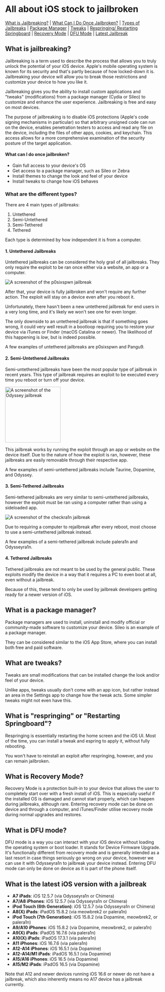 # All about iOS stock to jailbroken

[What is Jailbreaking?](#what-is-jailbreaking) | [What Can I Do Once Jailbroken?](#what-can-i-do-once-jailbroken) | [Types of Jailbreaks](#What-are-the-different-types) | [Package Manager](#what-is-a-package-manager) | [Tweaks](#what-are-tweaks) | [Respringing/ Restarting Springboard](#what-is-respringing-or-restarting-springboard) | [Recovery Mode](#what-is-recovery-mode) | [DFU Mode](#what-is-dfu-mode) | [Latest Jailbreak](#what-is-the-latest-ios-version-with-a-jailbreak) 

## What is jailbreaking?

Jailbreaking is a term used to describe the process that allows you to truly unlock the potential of your iOS device. Apple's mobile operating system is known for its security and that's partly because of how locked-down it is. Jailbreaking your device will allow you to break those restrictions and customize your device to how you like it.

Jailbreaking gives you the ability to install custom applications and "tweaks" (modifications) from a package manager (Cydia or Sileo) to customize and enhance the user experience. Jailbreaking is free and easy on most devices.

The purpose of jailbreaking is to disable iOS protections (Apple's code signing mechanisms in particular) so that arbitrary unsigned code can run on the device, enables penetration testers to access and read any file on the device, including the files of other apps, cookies, and keychain. This access allows for a more comprehensive examination of the security posture of the target application.

#### What can I do once jailbroken?

- Gain full access to your device's OS
- Get access to a package manager, such as Sileo or Zebra
- Install themes to change the look and feel of your device
- Install tweaks to change how iOS behaves

### What are the different types?

There are 4 main types of jailbreaks:

1. Untethered
2. Semi-Untethered
3. Semi-Tethered
4. Tethered

Each type is determined by how independent it is from a computer.

#### 1. Untethered Jailbreaks

Untethered jailbreaks can be considered the holy grail of all jailbreaks. They only require the exploit to be ran once either via a website, an app or a computer.

![A screenshot of the p0sixspwn jailbreak](/assets/images/p0sixpwn.png)

After that, your device is fully jailbroken and won't require any further action. The exploit will stay on a device even after you reboot it.

Unfortunately, there hasn't been a new untethered jailbreak for end users in a very long time, and it's likely we won't see one for even longer.

The only downside to an untethered jailbreak is that if something goes wrong, it could very well result in a bootloop requiring you to restore your device via iTunes or Finder (macOS Catalina or newer). The likelihood of this happening is _low_, but is indeed possible.

A few examples of untethered jailbreaks are <router-link to="/installing-p0sixspwn">p0sixspwn</router-link> and Pangu9.

#### 2. Semi-Untethered Jailbreaks

Semi-untethered jailbreaks have been the most popular type of jailbreak in recent years. This type of jailbreak requires an exploit to be executed every time you reboot or turn off your device.

<img src="/assets/images/odysseymain.png" width="180" alt="A screenshot of the Odyssey jailbreak" class="align-right"/>

This jailbreak works by running the exploit through an app or website on the device itself. Due to the nature of how the exploit is ran, however, these jailbreaks are easily removable through their respective app.

A few examples of semi-untethered jailbreaks include <router-link to="/installing-taurine">Taurine</router-link>, <router-link to="/installing-dopamine">Dopamine</router-link>, and <router-link to="/installing-odyssey">Odyssey</router-link>.

#### 3. Semi-Tethered Jailbreaks

Semi-tethered jailbreaks are very similar to semi-untethered jailbreaks, however the exploit must be ran using a computer rather than using a sideloaded app.

![A screenshot of the checkra1n jailbreak](/assets/images/checkra1n.png)

Due to requiring a computer to rejailbreak after every reboot, most choose to use a semi-untethered jailbreak instead.

A few examples of a semi-tethered jailbreak include <router-link to="/installing-palera1n">palera1n</router-link> and <router-link to="/installing-odysseyra1n">Odysseyra1n</router-link>.

#### 4. Tethered Jailbreaks

Tethered jailbreaks are not meant to be used by the general public. These exploits modify the device in a way that it requires a PC to even boot at all, even without a jailbreak.

Because of this, these tend to only be used by jailbreak developers getting ready for a newer version of iOS.

## What is a package manager?

Package managers are used to install, uninstall and modify official or community-made software to customize your device. Sileo is an example of a package manager.

They can be considered similar to the iOS App Store, where you can install both free and paid software.

## What are tweaks?

Tweaks are small modifications that can be installed change the look and/or feel of your device.

Unlike apps, tweaks usually don't come with an app icon, but rather instead an area in the Settings app to change how the tweak acts. Some simpler tweaks might not even have this.

## What is "respringing" or "Restarting Springboard"?

Respringing is essentially restarting the home screen and the iOS UI. Most of the time, you can install a tweak and espring to apply it, without fully rebooting.

You won't have to reinstall an exploit after respringing, however, and you can remain jailbroken.

## What is Recovery Mode?

Recovery Mode is a protection built-in to your device that allows the user to completely start over with a fresh install of iOS. This is especially useful if the installed OS is damaged and cannot start properly, which can happen during jailbreaks, although rare. Entering recovery mode can be done on device and through a computer, and iTunes/Finder utilise recovery mode during normal upgrades and restores.

## What is DFU mode?

DFU mode is a way you can interact with your iOS device without loading the operating system or boot loader. It stands for Device Firmware Upgrade. It's functionally different from recovery mode and is generally intended as a last resort in case things seriously go wrong on your device, however we can use it with <router-link to="/installing-odysseyra1n">Odysseyra1n</router-link> to jailbreak your device instead. Entering DFU mode can only be done on device as it is part of the phone itself.

## What is the latest iOS version with a jailbreak

- **A7 iPads**: iOS 12.5.7 (via Odysseyra1n or Chimera)
- **A7/A8 iPhones**: iOS 12.5.7 (via Odysseyra1n or Chimera)
- **iPod Touch (6th Generation)**: iOS 12.5.7 (via Odysseyra1n or Chimera)
- **A8(X) iPads**: iPadOS 15.8.2 (via meowbrek2 or palera1n)
- **iPod Touch (7th Generation)**: iOS 15.8.2 (via Dopamine, meowbrek2, or palera1n)
- **A9/A10 iPhones**: iOS 15.8.2 (via Dopamine, meowbrek2, or palera1n)
- **A9(X) iPads**: iPadOS 16.7.6 (via palera1n)
- **A10(X) iPads**: iPadOS 17.3.1 (via palera1n)
- **A11 iPhones**: iOS 16.7.6 (via palera1n)
- **A12-A14 iPhones**: iOS 16.5.1 (via Dopamine)
- **A12-A14/M1 iPads**: iPadOS 16.5.1 (via Dopamine)
- **A15/A16 iPhones**: iOS 16.5 (via Dopamine)
- **A15/M2 iPads**: iPadOS 16.5 (via Dopamine)

Note that A12 and newer devices running iOS 16.6 or newer do not have a jailbreak, which also inherently means no A17 device has a jailbreak currently.
